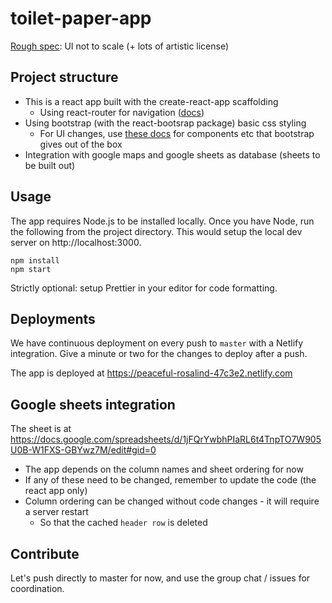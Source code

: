 # toilet-paper-app

[Rough spec](https://excalidraw.com/#json=5185613305217024,Or41kGO8gujpVcdLs6KDww): UI not to scale (+ lots of artistic license)

## Project structure

- This is a react app built with the create-react-app scaffolding
  - Using react-router for navigation ([docs](https://reacttraining.com/react-router/web/guides/quick-start))
- Using bootstrap (with the react-bootsrap package) basic css styling
  - For UI changes, use [these docs](https://react-bootstrap.netlify.com/components/alerts) for components etc that bootstrap gives out of the box
- Integration with google maps and google sheets as database (sheets to be built out)

## Usage

The app requires Node.js to be installed locally. Once you have Node, run the following from the project directory. This would setup the local dev server on http://localhost:3000.

```
npm install
npm start
```

Strictly optional: setup Prettier in your editor for code formatting.

## Deployments

We have continuous deployment on every push to `master` with a Netlify integration. Give a minute or two for the changes to deploy after a push.

The app is deployed at https://peaceful-rosalind-47c3e2.netlify.com

## Google sheets integration

The sheet is at https://docs.google.com/spreadsheets/d/1jFQrYwbhPIaRL6t4TnpTO7W905U0B-W1FXS-GBYwz7M/edit#gid=0

- The app depends on the column names and sheet ordering for now
- If any of these need to be changed, remember to update the code (the react app only)
- Column ordering can be changed without code changes - it will require a server restart
  - So that the cached `header row` is deleted

## Contribute

Let's push directly to master for now, and use the group chat / issues for coordination.
